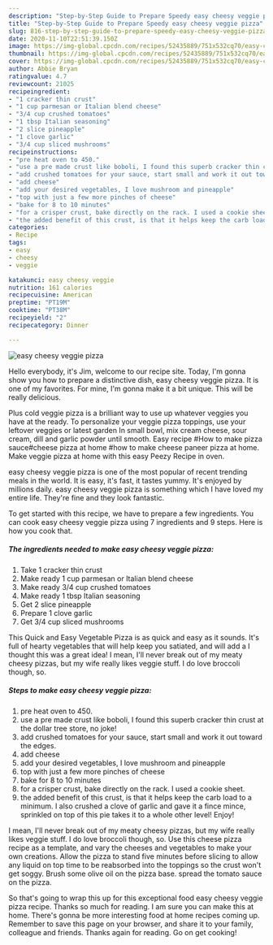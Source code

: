 ```yaml
---
description: "Step-by-Step Guide to Prepare Speedy easy cheesy veggie pizza"
title: "Step-by-Step Guide to Prepare Speedy easy cheesy veggie pizza"
slug: 816-step-by-step-guide-to-prepare-speedy-easy-cheesy-veggie-pizza
date: 2020-11-10T22:51:39.150Z
image: https://img-global.cpcdn.com/recipes/52435889/751x532cq70/easy-cheesy-veggie-pizza-recipe-main-photo.jpg
thumbnail: https://img-global.cpcdn.com/recipes/52435889/751x532cq70/easy-cheesy-veggie-pizza-recipe-main-photo.jpg
cover: https://img-global.cpcdn.com/recipes/52435889/751x532cq70/easy-cheesy-veggie-pizza-recipe-main-photo.jpg
author: Abbie Bryan
ratingvalue: 4.7
reviewcount: 21025
recipeingredient:
- "1 cracker thin crust"
- "1 cup parmesan or Italian blend cheese"
- "3/4 cup crushed tomatoes"
- "1 tbsp Italian seasoning"
- "2 slice pineapple"
- "1 clove garlic"
- "3/4 cup sliced mushrooms"
recipeinstructions:
- "pre heat oven to 450."
- "use a pre made crust like boboli, I found this superb cracker thin crust at the dollar tree store, no joke!"
- "add crushed tomatoes for your sauce, start small and work it out toward the edges."
- "add cheese"
- "add your desired vegetables, I love mushroom and pineapple"
- "top with just a few more pinches of cheese"
- "bake for 8 to 10 minutes"
- "for a crisper crust, bake directly on the rack. I used a cookie sheet."
- "the added benefit of this crust, is that it helps keep the carb load to a minimum. I also crushed a clove of garlic and gave it a fince mince, sprinkled on top of this pie takes it to a whole other level! Enjoy!"
categories:
- Recipe
tags:
- easy
- cheesy
- veggie

katakunci: easy cheesy veggie 
nutrition: 161 calories
recipecuisine: American
preptime: "PT19M"
cooktime: "PT38M"
recipeyield: "2"
recipecategory: Dinner

---
```



![easy cheesy veggie pizza](https://img-global.cpcdn.com/recipes/52435889/751x532cq70/easy-cheesy-veggie-pizza-recipe-main-photo.jpg)

Hello everybody, it's Jim, welcome to our recipe site. Today, I'm gonna show you how to prepare a distinctive dish, easy cheesy veggie pizza. It is one of my favorites. For mine, I'm gonna make it a bit unique. This will be really delicious.

Plus cold veggie pizza is a brilliant way to use up whatever veggies you have at the ready. To personalize your veggie pizza toppings, use your leftover veggies or latest garden In small bowl, mix cream cheese, sour cream, dill and garlic powder until smooth. Easy recipe #How to make pizza sauce#cheese pizza at home #how to make cheese paneer pizza at home. Make veggie pizza at home with this easy Peezy Recipe in oven.

easy cheesy veggie pizza is one of the most popular of recent trending meals in the world. It is easy, it's fast, it tastes yummy. It's enjoyed by millions daily. easy cheesy veggie pizza is something which I have loved my entire life. They're fine and they look fantastic.


To get started with this recipe, we have to prepare a few ingredients. You can cook easy cheesy veggie pizza using 7 ingredients and 9 steps. Here is how you cook that.

<!--inarticleads1-->

##### The ingredients needed to make easy cheesy veggie pizza:

1. Take 1 cracker thin crust
1. Make ready 1 cup parmesan or Italian blend cheese
1. Make ready 3/4 cup crushed tomatoes
1. Make ready 1 tbsp Italian seasoning
1. Get 2 slice pineapple
1. Prepare 1 clove garlic
1. Get 3/4 cup sliced mushrooms


This Quick and Easy Vegetable Pizza is as quick and easy as it sounds. It&#39;s full of hearty vegetables that will help keep you satiated, and will add a I thought this was a great idea! I mean, I&#39;ll never break out of my meaty cheesy pizzas, but my wife really likes veggie stuff. I do love broccoli though, so. 

<!--inarticleads2-->

##### Steps to make easy cheesy veggie pizza:

1. pre heat oven to 450.
1. use a pre made crust like boboli, I found this superb cracker thin crust at the dollar tree store, no joke!
1. add crushed tomatoes for your sauce, start small and work it out toward the edges.
1. add cheese
1. add your desired vegetables, I love mushroom and pineapple
1. top with just a few more pinches of cheese
1. bake for 8 to 10 minutes
1. for a crisper crust, bake directly on the rack. I used a cookie sheet.
1. the added benefit of this crust, is that it helps keep the carb load to a minimum. I also crushed a clove of garlic and gave it a fince mince, sprinkled on top of this pie takes it to a whole other level! Enjoy!


I mean, I&#39;ll never break out of my meaty cheesy pizzas, but my wife really likes veggie stuff. I do love broccoli though, so. Use this cheese pizza recipe as a template, and vary the cheeses and vegetables to make your own creations. Allow the pizza to stand five minutes before slicing to allow any liquid on top time to be reabsorbed into the toppings so the crust won&#39;t get soggy. Brush some olive oil on the pizza base. spread the tomato sauce on the pizza. 

So that's going to wrap this up for this exceptional food easy cheesy veggie pizza recipe. Thanks so much for reading. I am sure you can make this at home. There's gonna be more interesting food at home recipes coming up. Remember to save this page on your browser, and share it to your family, colleague and friends. Thanks again for reading. Go on get cooking!
